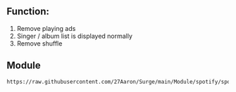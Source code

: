 ## Function: 
1. Remove playing ads 
2. Singer / album list is displayed normally 
3. Remove shuffle

## Module
```
https://raw.githubusercontent.com/27Aaron/Surge/main/Module/spotify/spotify.sgmodule
```